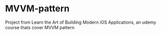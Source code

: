 # MVVM-pattern
Project from Learn the Art of Building Modern iOS Applications, an udemy course thats cover MVVM pattern 
